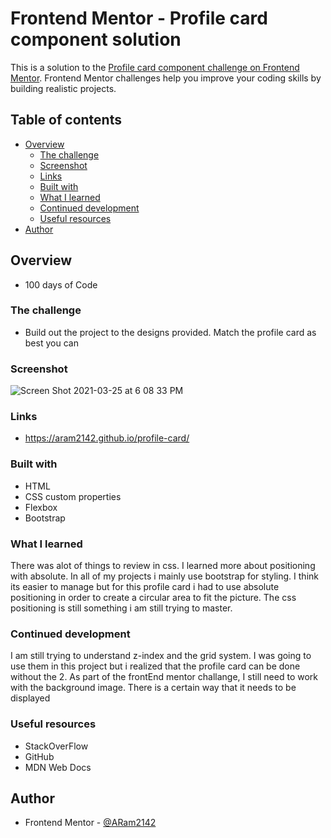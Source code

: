 # Frontend Mentor - Profile card component solution

This is a solution to the [Profile card component challenge on Frontend Mentor](https://www.frontendmentor.io/challenges/profile-card-component-cfArpWshJ). Frontend Mentor challenges help you improve your coding skills by building realistic projects. 

## Table of contents

- [Overview](#overview)
  - [The challenge](#the-challenge)
  - [Screenshot](#screenshot)
  - [Links](#links)
  - [Built with](#built-with)
  - [What I learned](#what-i-learned)
  - [Continued development](#continued-development)
  - [Useful resources](#useful-resources)
- [Author](#author)

## Overview
- 100 days of Code

### The challenge

- Build out the project to the designs provided. Match the profile card as best you can

### Screenshot

![Screen Shot 2021-03-25 at 6 08 33 PM](https://user-images.githubusercontent.com/65634748/112550121-427c0680-8d95-11eb-81e2-813fc10856d6.png)

### Links

- https://aram2142.github.io/profile-card/
### Built with

- HTML
- CSS custom properties
- Flexbox
- Bootstrap

### What I learned

There was alot of things to review in css. I learned more about positioning with absolute. In all of my projects i mainly use bootstrap for styling. I think its easier to manage but for this profile card i had to use absolute positioning in order to create a circular area to fit the picture. The css positioning is still something i am still trying to master.

### Continued development

I am still trying to understand z-index and the grid system. I was going to use them in this project but i realized that the profile card can be done without the 2. As part of the frontEnd mentor challange, I still need to work with the background image. There is a certain way that it needs to be displayed 
### Useful resources

- StackOverFlow
- GitHub
- MDN Web Docs

## Author

- Frontend Mentor - [@ARam2142](https://www.frontendmentor.io/profile/ARam2142)
